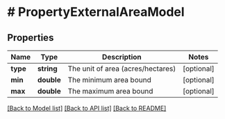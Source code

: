 # # PropertyExternalAreaModel

## Properties

Name | Type | Description | Notes
------------ | ------------- | ------------- | -------------
**type** | **string** | The unit of area (acres/hectares) | [optional]
**min** | **double** | The minimum area bound | [optional]
**max** | **double** | The maximum area bound | [optional]

[[Back to Model list]](../../README.md#models) [[Back to API list]](../../README.md#endpoints) [[Back to README]](../../README.md)
